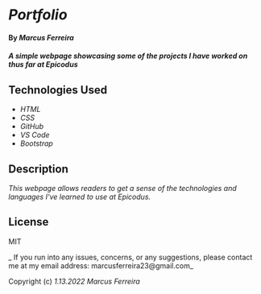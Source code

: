 # _Portfolio_

#### By _**Marcus Ferreira**_

#### _A simple webpage showcasing some of the projects I have worked on thus far at Epicodus_

## Technologies Used

* _HTML_
* _CSS_
* _GitHub_
* _VS Code_
* _Bootstrap_

## Description

_This webpage allows readers to get a sense of the technologies and languages I've learned to use at Epicodus._

## License
MIT

_
If you run into any issues, concerns, or any suggestions, please contact me at my email address: marcusferreira23@gmail.com_

Copyright (c) _1.13.2022_ _Marcus Ferreira_